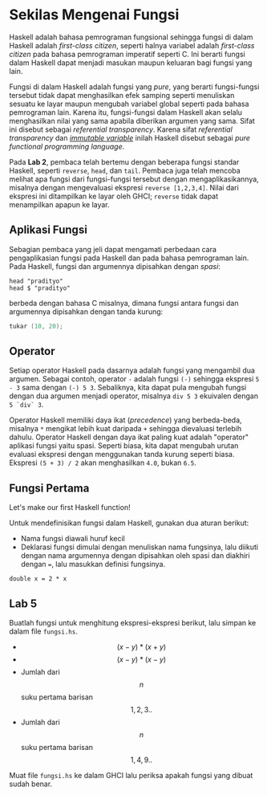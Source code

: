 # Sekilas Mengenai Fungsi

Haskell adalah bahasa pemrograman fungsional sehingga fungsi di dalam Haskell adalah *first-class citizen*, seperti halnya variabel adalah *first-class citizen* pada bahasa pemrograman imperatif seperti C.
Ini berarti fungsi dalam Haskell dapat menjadi masukan maupun keluaran bagi fungsi yang lain.

Fungsi di dalam Haskell adalah fungsi yang *pure*, yang berarti fungsi-fungsi tersebut tidak dapat menghasilkan efek samping seperti menuliskan sesuatu ke layar maupun mengubah variabel global seperti pada bahasa pemrograman lain.
Karena itu, fungsi-fungsi dalam Haskell akan selalu menghasilkan nilai yang sama apabila diberikan argumen yang sama.
Sifat ini disebut sebagai *referential transparency*.
Karena sifat *referential transparency* dan [*immutable variable*] inilah Haskell disebut sebagai *pure functional programming language*.

Pada **Lab 2**, pembaca telah bertemu dengan beberapa fungsi standar Haskell, seperti `reverse`, `head`, dan `tail`.
Pembaca juga telah mencoba melihat apa fungsi dari fungsi-fungsi tersebut dengan mengaplikasikannya, misalnya dengan mengevaluasi ekspresi `reverse [1,2,3,4]`.
Nilai dari ekspresi ini ditampilkan ke layar oleh GHCI; `reverse` tidak dapat menampilkan apapun ke layar.

[*immutable variable*]: (chapter/immutable.md)


## Aplikasi Fungsi

Sebagian pembaca yang jeli dapat mengamati perbedaan cara pengaplikasian fungsi pada Haskell dan pada bahasa pemrograman lain.
Pada Haskell, fungsi dan argumennya dipisahkan dengan *spasi*:
```
head "pradityo"
head $ "pradityo"
```
berbeda dengan bahasa C misalnya, dimana fungsi antara fungsi dan argumennya dipisahkan dengan tanda kurung:
```c
tukar (10, 20);
```


## Operator

Setiap operator Haskell pada dasarnya adalah fungsi yang mengambil dua argumen. Sebagai contoh, operator `-` adalah fungsi `(-)` sehingga ekspresi `5 - 3` sama dengan `(-) 5 3`. Sebaliknya, kita dapat pula mengubah fungsi dengan dua argumen menjadi operator, misalnya `div 5 3` ekuivalen dengan ``5 `div` 3``.

Operator Haskell memiliki daya ikat (*precedence*) yang berbeda-beda, misalnya `*` mengikat lebih kuat daripada `+` sehingga dievaluasi terlebih dahulu.
Operator Haskell dengan daya ikat paling kuat adalah "operator" aplikasi fungsi yaitu spasi.
Seperti biasa, kita dapat mengubah urutan evaluasi ekspresi dengan menggunakan tanda kurung seperti biasa. Ekspresi `(5 + 3) / 2` akan menghasilkan `4.0`, bukan `6.5`.


## Fungsi Pertama

Let's make our first Haskell function!

Untuk mendefinisikan fungsi dalam Haskell, gunakan dua aturan berikut:

- Nama fungsi diawali huruf kecil
- Deklarasi fungsi dimulai dengan menuliskan nama fungsinya, lalu diikuti dengan nama argumennya dengan dipisahkan oleh spasi dan diakhiri dengan `=`, lalu masukkan definisi fungsinya.

```
double x = 2 * x
```

## Lab 5

Buatlah fungsi untuk menghitung ekspresi-ekspresi berikut, lalu simpan ke dalam file `fungsi.hs`.

- $$(x - y) * (x + y)$$
- $$(x - y) * (x - y)$$
- Jumlah dari $$n$$ suku pertama barisan $${1,2,3..}$$
- Jumlah dari $$n$$ suku pertama barisan $${1,4,9..}$$

Muat file `fungsi.hs` ke dalam GHCI lalu periksa apakah fungsi yang dibuat sudah benar.
